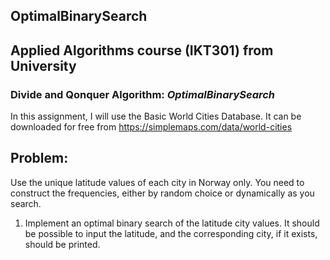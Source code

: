 ## OptimalBinarySearch
## Applied Algorithms course (IKT301) from University 
### Divide and Qonquer Algorithm: *OptimalBinarySearch*

In this assignment, I will use the Basic World Cities Database. 
It can be downloaded for free from https://simplemaps.com/data/world-cities

## Problem:
Use  the  unique  latitude  values  of  each  city  in  Norway  only. You  need  to  construct  the 
frequencies, either by random choice or dynamically as you search.  

1. Implement an optimal binary search of the latitude city values. It should be possible to 
input the latitude, and the corresponding city, if it exists, should be printed. 
